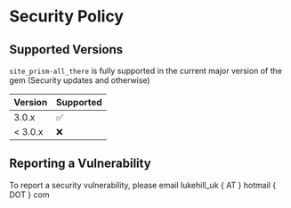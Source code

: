 # Security Policy

## Supported Versions

`site_prism-all_there` is fully supported in the current major version of the gem (Security updates and otherwise)

| Version | Supported          |
|---------|--------------------|
| 3.0.x   | :white_check_mark: |
| < 3.0.x | :x:                |

## Reporting a Vulnerability

To report a security vulnerability, please email lukehill_uk { AT } hotmail { DOT } com
